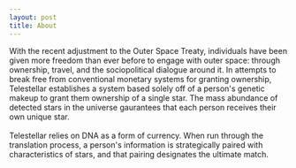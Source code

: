 ```yaml
---
layout: post
title: About
---
```


With the recent adjustment to the Outer Space Treaty, individuals have been given more freedom than ever before to engage with outer space: through ownership, travel, and the sociopolitical dialogue around it. In attempts to break free from conventional monetary systems for granting ownership, Telestellar establishes a system based solely off of a person's genetic makeup to grant them ownership of a single star. The mass abundance of detected stars in the universe gaurantees that each person receives their own unique star. 
<br><br>
Telestellar relies on DNA as a form of currency. When run through the translation process, a person's information is strategically paired with characteristics of stars, and that pairing designates the ultimate match.